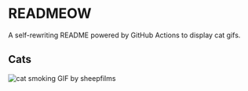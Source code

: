 # READMEOW

A self-rewriting README powered by GitHub Actions to display cat gifs.

## Cats

![cat smoking GIF by sheepfilms](https://media0.giphy.com/media/l0ExdMHUDKteztyfe/200.gif?cid=9acd02daaf4cz33612f2mxxfkxezr5tg5l36lpkpu5nf3rea&ep=v1_gifs_search&rid=200.gif&ct=g)
